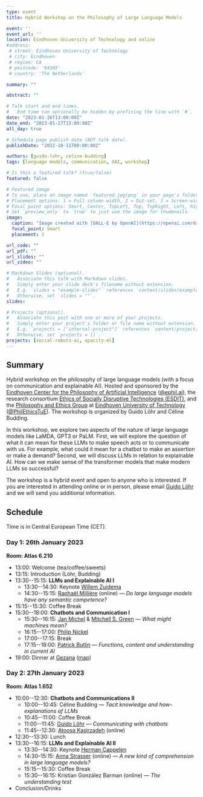 ```yaml
---
type: event
title: Hybrid Workshop on the Philosophy of Large Language Models

event: ''
event_url: ''
location: Eindhoven University of Technology and online
#address:
 # street: Eindhoven University of Technology
 # city: Eindhoven
 # region: CA
 # postcode: '94305'
 # country: 'The Netherlands'

summary: ""

abstract: ""

# Talk start and end times.
#   End time can optionally be hidden by prefixing the line with `#`.
date: "2023-01-26T13:00:00Z"
date_end: "2023-01-27T15:00:00Z"
all_day: true

# Schedule page publish date (NOT talk date).
publishDate: "2022-10-11T00:00:00Z"

authors: [guido-lohr, celine-budding]
tags: [language models, communication, XAI, workshop]

# Is this a featured talk? (true/false)
featured: false

# Featured image
# To use, place an image named `featured.jpg/png` in your page's folder.
# Placement options: 1 = Full column width, 2 = Out-set, 3 = Screen-width
# Focal point options: Smart, Center, TopLeft, Top, TopRight, Left, Right, BottomLeft, Bottom, BottomRight
# Set `preview_only` to `true` to just use the image for thumbnails.
image:
  caption: "Image created with [DALL·E by OpenAI](https://openai.com/dall-e-2/) (prompt: philosophers at a conference on large language models, digital art)"
  focal_point: Smart
  placement: 1

url_code: ""
url_pdf: ""
url_slides: ""
url_video: ""

# Markdown Slides (optional).
#   Associate this talk with Markdown slides.
#   Simply enter your slide deck's filename without extension.
#   E.g. `slides = "example-slides"` references `content/slides/example-slides.md`.
#   Otherwise, set `slides = ""`.
slides:

# Projects (optional).
#   Associate this post with one or more of your projects.
#   Simply enter your project's folder or file name without extension.
#   E.g. `projects = ["internal-project"]` references `content/project/deep-learning/index.md`.
#   Otherwise, set `projects = []`.
projects: [social-robots-ai, opacity-ml]
---
```


## Summary

Hybrid workshop on the philosophy of large language models (with a focus on communication and explainable AI). Hosted and sponsored by the [Eindhoven Center for the Philosophy of Artificial Intelligence](https://ephil.ai) ([@ephil.ai](https://twitter.com/ephil_ai)), the research consortium [Ethics of Socially Disruptive Technologies (ESDIT)](https://www.esdit.nl), and the [Philosophy and Ethics Group](https://research.tue.nl/en/organisations/philosophy-ethics) at [Eindhoven University of Technology](https://www.tue.nl/en/) ([@PhilEthicsTuE](https://twitter.com/PhilEthicsTUe)). The workshop is organized by Guido Löhr and Céline Budding.

In this workshop, we explore two aspects of the nature of large language models like LaMDA, GPT3 or PaLM. First, we will explore the question of what it can mean for these LLMs to make speech acts or to communicate with us. For example, what could it mean for a chatbot to make an assertion or make a demand? Second, we will discuss LLMs in relation to explainable AI. How can we make sense of the transformer models that make modern LLMs so successful?

The workshop is a hybrid event and open to anyone who is interested. If you are interested in attending online or in person, please email [Guido Löhr](mailto:g.lohr@tue.nl) and we will send you additional information.


## Schedule

Time is in Central European Time (CET).

### Day 1: 26th January 2023

**Room: Atlas 6.210**

- 13:00: Welcome (tea/coffee/sweets)
- 13:15: Introduction (Löhr, Budding)
- 13:30--15:15: **LLMs and Explainable AI I**
  - 13:30--14:30: Keynote [Willem Zuidema](https://staff.fnwi.uva.nl/w.zuidema/)
  - 14:30--15:15: [Raphaël Millière](https://www.raphaelmilliere.com) (online) — *Do large language models have any  semantic competence?*
- 15:15--15:30: Coffee Break
- 15:30--18:00:  **Chatbots and Communication I**
  - 15:30--16:15: [Jan Michel](https://www.philosophie.hhu.de/en/staff/philosophy-vi-philosophy-of-mind-and-cognition/staff-members/translate-to-english-ehemalige-mitarbeiter/innen/jan-g-michel) & [Mitchell S. Green](https://sites.google.com/site/mitchsgreenphilosophy/home) — *What might machines mean?*
  - 16:15--17:00: [Philip Nickel](https://www.tue.nl/en/research/researchers/philip-nickel/)
  - 17:00--17:15: Break
  - 17:15--18:00: [Patrick Butlin](https://patrickbutlin.com) — *Functions, content and understanding in current AI*
- 19:00: Dinner at [Gezana](https://www.gezana-eindhoven.com) ([map](https://goo.gl/maps/qrQHYzK9RQjsBuAG9))


### Day 2: 27th January 2023

**Room: Atlas 1.652**

- 10:00--12:30: **Chatbots and Communications II**
   - 10:00--10:45: Céline Budding — *Tacit knowledge and how-explanations of LLMs*
  - 10:45--11:00: Coffee Break
  - 11:00--11:45: [Guido Löhr](https://sites.google.com/view/guidoloehr/home)  — *Communicating with chatbots*
  - 11:45--12:30: [Atoosa Kasirzadeh](https://kasirzadeh.org) (online)   
- 12:30--13:30: Lunch
- 13:30--16:15: **LLMs and Explainable AI II**
  - 13:30--14:30: Keynote [Herman Cappelen](https://www.hermancappelen.net)
  - 14:30–15:15: [Anna Strasser](https://www.denkwerkstatt.berlin) (online) — *A new kind of comprehension in large language models?*
  - 15:15--15:30: Coffee Break
  - 15:30--16:15: Kristian González Barman (online) — *The understanding test* 
- Conclusion/Drinks
 
